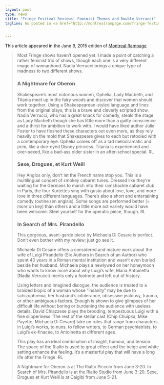 ```yaml
---
layout: post
type: news
title: "Fringe Festival Reviews: Feminist Themes and Double Verrucci"
tagline: As posted in <a href="http://montrealrampage.com/fringe-festival-reviews-feminist-themes-and-double-verrucci/">Montreal Rampage</a>


---
```

This article appeared in the June 9, 2015 edition of [Montreal Rampage](http://montrealrampage.com/fringe-festival-reviews-feminist-themes-and-double-verrucci/)

> Most Fringe shows haven’t opened yet. I made a point of catching a rather feminist trio of shows, though each one is a very different image of womanhood. Nadia Verrucci brings a unique type of madness to two different shows.
> 
> ### A Nightmare for Oberon 
> 
> Shakespeare’s most notorious women, Ophelia, Lady Macbeth, and Titania meet up in the fairy woods and discover that women should work together. Using a Shakespearean-styled language and lines from the original plays, this is a brave and cleverly scripted show. Nadia Verrucci, who has a great knack for comedy, steals the stage as Lady Macbeth though she has little more than a guilty conscience and a thirst for ambition to work with. I would have liked author Julie Foster to have fleshed these characters out even more, as they rely heavily on the mold that Shakespeare gives to each but retooled with a contemporary eye. Ophelia comes off as a tad melodramatic and prim, like a doe-eyed Disney princess. Titania is experienced and over-sexed, like a bad-ass older sister in an after-school special. RL
> 
> ### Sexe, Drogues, et Kurt Weill
> 
> Hey Anglos only, don’t let the French name stop you. This is a multilingual concert of smokey cabaret tunes. Dressed like they’re waiting for the Germans to march into their ramshackle cabaret club in Paris, the four Kurtettes sing with gusto about love, love, and more love in three different languages. There’s also a short and entertaining comedy routine (en anglais). Some songs are performed better (= more on key) than others and a little more act variety would have been welcome. Steel yourself for the operatic piece, though. RL
> 
> ### In Search of Mrs. Pirandello
> 
> This gorgeous, avant-garde piece by Michaela Di Cesare is perfect. Don’t even bother with my review; just go see it.
> 
> Michaela Di Cesare offers a considered and mature work about the wife of Luigi Pirandello (Six Authors in Search of an Author) who spent 40 years in a Roman mental institution and wasn’t even buried beside her husband. Michaela plays a newlywed on her honeymoon who wants to know more about why Luigi’s wife, Maria Antoinetta (Nadia Verrucci) merits only a footnote and left out of history.
> 
> Using letters and imagined dialogue, the audience is treated to a braided biopic of a woman whose “insanity” may be due to schizophrenia, her husband’s intolerance, obsessive jealousy, trauma, or other ambiguous factors.  Enough is shown to give glimpses of her difficult life without boring or burdening the audience with useless details. David Chiazzese plays the brooding, tempestuous Luigi with a fine slipperiness. The rest of the stellar cast (Chip Chuipka, Mike Payette, Michaela Di Cesare) take on roles that range from characters in Luigi’s works, to nuns, to fellow writers, to German psychiatrists, to Luigi’s ex-finacée, to Antoinetta at different ages.
> 
> This play has an ideal combination of insight, humour, and tension. The space of the Rialto is used to great effect and the beige and white setting enhance the feeling.  It’s a masterful play that will have a long life after the Fringe. RL 
> 
> A Nightmare for Oberon is at The Rialto Piccolo from June 3-20. In Search of Mrs. Pirandello is at the Rialto Studio from June 3-20. Sexe, Drogues et Kurt Weill is at Caigibi from June 5-21. 

